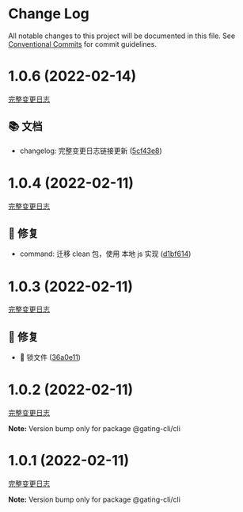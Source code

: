 # Change Log

All notable changes to this project will be documented in this file.
See [Conventional Commits](https://conventionalcommits.org) for commit guidelines.

<a name="1.0.6"></a>

# 1.0.6 (2022-02-14)
[完整变更日志](https://github.com/GATING/gating-cli/compare/v1.0.5...v1.0.6)

## 📚 文档

* changelog: 完整变更日志链接更新 ([5cf43e8](https://github.com/GATING/gating-cli/commit/5cf43e8))



<a name="1.0.4"></a>

# 1.0.4 (2022-02-11)

[完整变更日志](https://github.com/GATING/gating-cli/compare/v1.0.3...v1.0.4)

## 🐞 修复

- command: 迁移 clean 包，使用 本地 js 实现 ([d1bf614](https://github.com/GATING/gating-cli/commit/d1bf614))

<a name="1.0.3"></a>

# 1.0.3 (2022-02-11)

[完整变更日志](https://github.com/GATING/gating-cli/compare/v1.0.2...v1.0.3)

## 🐞 修复

- 🐛 锁文件 ([36a0e11](https://github.com/GATING/gating-cli/commit/36a0e11))

<a name="1.0.2"></a>

# 1.0.2 (2022-02-11)

[完整变更日志](https://github.com/GATING/gating-cli/compare/v1.0.1...v1.0.2)

**Note:** Version bump only for package @gating-cli/cli

<a name="1.0.1"></a>

# 1.0.1 (2022-02-11)

[完整变更日志](https://github.com/GATING/gating-cli/compare/v1.0.0...v1.0.1)

**Note:** Version bump only for package @gating-cli/cli

